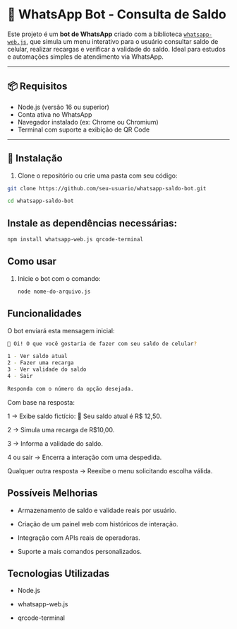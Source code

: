 # 🤖 WhatsApp Bot - Consulta de Saldo

Este projeto é um **bot de WhatsApp** criado com a biblioteca [`whatsapp-web.js`](https://docs.wwebjs.dev/), que simula um menu interativo para o usuário consultar saldo de celular, realizar recargas e verificar a validade do saldo. Ideal para estudos e automações simples de atendimento via WhatsApp.

---

## 📦 Requisitos

- Node.js (versão 16 ou superior)
- Conta ativa no WhatsApp
- Navegador instalado (ex: Chrome ou Chromium)
- Terminal com suporte a exibição de QR Code

---

## 🚀 Instalação

1. Clone o repositório ou crie uma pasta com seu código:

```bash
git clone https://github.com/seu-usuario/whatsapp-saldo-bot.git
````
```bash
cd whatsapp-saldo-bot
````
## Instale as dependências necessárias:

```bash
npm install whatsapp-web.js qrcode-terminal
````
## Como usar
1. Inicie o bot com o comando:
   ```bash
   node nome-do-arquivo.js
   ````
## Funcionalidades
O bot enviará esta mensagem inicial:
```bash
📱 Oi! O que você gostaria de fazer com seu saldo de celular?

1 - Ver saldo atual  
2 - Fazer uma recarga  
3 - Ver validade do saldo  
4 - Sair

Responda com o número da opção desejada.
````

Com base na resposta:

1 → Exibe saldo fictício: 📲 Seu saldo atual é R$ 12,50.

2 → Simula uma recarga de R$10,00.

3 → Informa a validade do saldo.

4 ou sair → Encerra a interação com uma despedida.

Qualquer outra resposta → Reexibe o menu solicitando escolha válida.

## Possíveis Melhorias
- Armazenamento de saldo e validade reais por usuário.

- Criação de um painel web com históricos de interação.

- Integração com APIs reais de operadoras.

- Suporte a mais comandos personalizados.

## Tecnologias Utilizadas
- Node.js

- whatsapp-web.js

- qrcode-terminal
